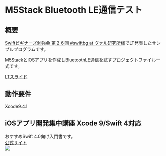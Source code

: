 # M5Stack Bluetooth LE通信テスト  

## 概要  

[Swiftビギナーズ勉強会 第２６回 #swiftbg at ヴァル研究所様](https://swift-beginners.doorkeeper.jp/events/77503)でLT発表したサンプルプログラムです。  

[M5Stack](https://amzn.to/2C4BMkB)とiOSアプリを作成しBluetoothLE通信を試すプロジェクトファイル一式です。  

[LTスライド]()  

## 動作要件  

Xcode9.4.1  

## iOSアプリ開発集中講座 Xcode 9/Swift 4対応  

おすすめSwift 4.0向け入門書です。  
[公式サイト](https://ticklecode.com/swiftbook2017/)  
![](https://s3-ap-northeast-1.amazonaws.com/ticklecode/swiftbook2017/facebook-icon-l.png)  
